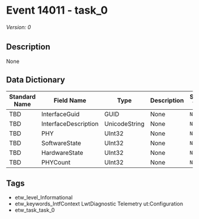 # Event 14011 - task_0
###### Version: 0

## Description
None

## Data Dictionary
|Standard Name|Field Name|Type|Description|Sample Value|
|---|---|---|---|---|
|TBD|InterfaceGuid|GUID|None|`None`|
|TBD|InterfaceDescription|UnicodeString|None|`None`|
|TBD|PHY|UInt32|None|`None`|
|TBD|SoftwareState|UInt32|None|`None`|
|TBD|HardwareState|UInt32|None|`None`|
|TBD|PHYCount|UInt32|None|`None`|

## Tags
* etw_level_Informational
* etw_keywords_IntfContext LwtDiagnostic Telemetry ut:Configuration
* etw_task_task_0